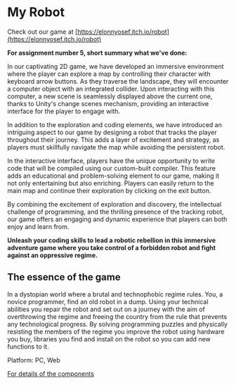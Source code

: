 

# My Robot

Check out our game at [https://elonnyosef.itch.io/robot](https://elonnyosef.itch.io/robot)

**For assignment number 5, short summary what we've done:**

In our captivating 2D game, we have developed an immersive environment where the
player can explore a map by controlling their character with keyboard arrow
buttons. As they traverse the landscape, they will encounter a computer object
with an integrated collider. Upon interacting with this computer, a new scene is
seamlessly displayed above the current one, thanks to Unity's change scenes
mechanism, providing an interactive interface for the player to engage with.

In addition to the exploration and coding elements, we have introduced an
intriguing aspect to our game by designing a robot that tracks the player
throughout their journey. This adds a layer of excitement and strategy, as
players must skillfully navigate the map while avoiding the persistent robot.

In the interactive interface, players have the unique opportunity to write code
that will be compiled using our custom-built compiler. This feature adds an
educational and problem-solving element to our game, making it not only
entertaining but also enriching. Players can easily return to the main map and
continue their exploration by clicking on the exit button.

By combining the excitement of exploration and discovery, the intellectual
challenge of programming, and the thrilling presence of the tracking robot, our
game offers an engaging and dynamic experience that players can both enjoy and
learn from.

**Unleash your coding skills to lead a robotic rebellion in this immersive adventure game where you take control of a forbidden robot and fight against an oppressive regime.**

## The essence of the game

  In a dystopian world where a brutal and technophobic regime rules. You, a novice programmer, find an old robot in a dump. Using your technical abilities you repair the robot and set out on a journey with the aim of overthrowing the regime and freeing the country from the rule that prevents any technological progress. By solving programming puzzles and physically resisting the members of the regime you improve the robot using hardware you buy, libraries you find and install on the robot so you can add new functions to it.

Platform: PC, Web

[For details of the components](https://github.com/Elon-and-Yosef-games-design/My-Robot/blob/main/formal-elements.md)
